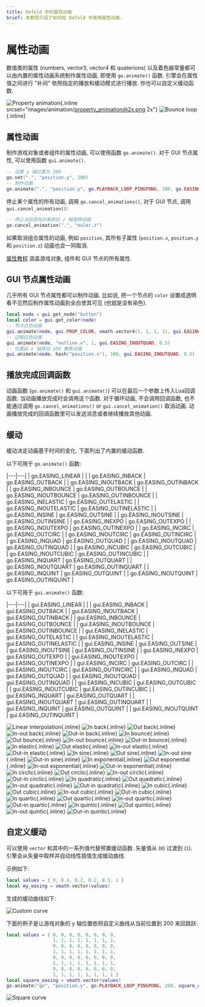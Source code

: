 ```yaml
---
title: Defold 中的属性动画
brief: 本教程介绍了如何在 Defold 中使用属性动画.
---
```


# 属性动画

数值类的属性 (numbers, vector3, vector4 和 quaterions) 以及着色器常量都可以由内置的属性动画系统制作属性动画, 即使用 `go.animate()` 函数. 引擎会在属性值之间进行 "补间" 依照指定的播放和缓动模式进行播放. 你也可以自定义缓动函数.

![Property animation](images/animation/property_animation.png){.inline srcset="images/animation/property_animation@2x.png 2x"}
![Bounce loop](images/animation/bounce.gif){.inline}

## 属性动画

制作游戏对象或者组件的属性动画, 可以使用函数 `go.animate()`. 对于 GUI 节点属性, 可以使用函数 `gui.animate()`.

```lua
-- 设置 y 轴位置为 200
go.set(".", "position.y", 200)
-- 制作动画
go.animate(".", "position.y", go.PLAYBACK_LOOP_PINGPONG, 100, go.EASING_OUTBOUNCE, 2)
```

停止某个属性的所有动画, 调用 `go.cancel_animations()`, 对于 GUI 节点, 调用 `gui.cancel_animation()`:

```lua
-- 停止当前游戏对象欧拉 z 轴旋转动画
go.cancel_animation(".", "euler.z")
```

如果取消组合属性的动画, 例如 `position`, 其所有子属性 (`position.x`, `position.y` 和 `position.z`) 动画也会一同取消.

[属性教程](/manuals/properties) 涵盖游戏对象, 组件和 GUI 节点的所有属性.


## GUI 节点属性动画

几乎所有 GUI 节点属性都可以制作动画. 比如说, 把一个节点的 `color` 设置成透明看不见然后制作属性动画到全白使其可见 (也就是没有染色).

```lua
local node = gui.get_node("button")
local color = gui.get_color(node)
-- 节点白色动画
gui.animate(node, gui.PROP_COLOR, vmath.vector4(1, 1, 1, 1), gui.EASING_INOUTQUAD, 0.5)
-- 边框红色动画
gui.animate(node, "outline.x", 1, gui.EASING_INOUTQUAD, 0.5)
-- 位置延 x 轴移动 100 像素动画
gui.animate(node, hash("position.x"), 100, gui.EASING_INOUTQUAD, 0.5)
```

## 播放完成回调函数

动画函数 (`go.animate()` 和 `gui.animate()`) 可以在最后一个参数上传入Lua回调函数. 当动画播放完成时会调用这个函数. 对于循环动画, 不会调用回调函数, 也不能通过调用 `go.cancel_animations()` or `gui.cancel_animation()` 取消动画. 动画播放完成的回调函数里可以发送消息或者继续播放其他动画.

## 缓动

缓动决定动画基于时间的变化. 下面列出了内置的缓动函数.

以下可用于 `go.animate()` 函数:

|---|---|
| go.EASING_LINEAR | |
| go.EASING_INBACK | go.EASING_OUTBACK |
| go.EASING_INOUTBACK | go.EASING_OUTINBACK |
| go.EASING_INBOUNCE | go.EASING_OUTBOUNCE |
| go.EASING_INOUTBOUNCE | go.EASING_OUTINBOUNCE |
| go.EASING_INELASTIC | go.EASING_OUTELASTIC |
| go.EASING_INOUTELASTIC | go.EASING_OUTINELASTIC |
| go.EASING_INSINE | go.EASING_OUTSINE |
| go.EASING_INOUTSINE | go.EASING_OUTINSINE |
| go.EASING_INEXPO | go.EASING_OUTEXPO |
| go.EASING_INOUTEXPO | go.EASING_OUTINEXPO |
| go.EASING_INCIRC | go.EASING_OUTCIRC |
| go.EASING_INOUTCIRC | go.EASING_OUTINCIRC |
| go.EASING_INQUAD | go.EASING_OUTQUAD |
| go.EASING_INOUTQUAD | go.EASING_OUTINQUAD |
| go.EASING_INCUBIC | go.EASING_OUTCUBIC |
| go.EASING_INOUTCUBIC | go.EASING_OUTINCUBIC |
| go.EASING_INQUART | go.EASING_OUTQUART |
| go.EASING_INOUTQUART | go.EASING_OUTINQUART |
| go.EASING_INQUINT | go.EASING_OUTQUINT |
| go.EASING_INOUTQUINT | go.EASING_OUTINQUINT |

以下可用于 `gui.animate()` 函数:

|---|---|
| gui.EASING_LINEAR | |
| gui.EASING_INBACK | gui.EASING_OUTBACK |
| gui.EASING_INOUTBACK | gui.EASING_OUTINBACK |
| gui.EASING_INBOUNCE | gui.EASING_OUTBOUNCE |
| gui.EASING_INOUTBOUNCE | gui.EASING_OUTINBOUNCE |
| gui.EASING_INELASTIC | gui.EASING_OUTELASTIC |
| gui.EASING_INOUTELASTIC | gui.EASING_OUTINELASTIC |
| gui.EASING_INSINE | gui.EASING_OUTSINE |
| gui.EASING_INOUTSINE | gui.EASING_OUTINSINE |
| gui.EASING_INEXPO | gui.EASING_OUTEXPO |
| gui.EASING_INOUTEXPO | gui.EASING_OUTINEXPO |
| gui.EASING_INCIRC | gui.EASING_OUTCIRC |
| gui.EASING_INOUTCIRC | gui.EASING_OUTINCIRC |
| gui.EASING_INQUAD | gui.EASING_OUTQUAD |
| gui.EASING_INOUTQUAD | gui.EASING_OUTINQUAD |
| gui.EASING_INCUBIC | gui.EASING_OUTCUBIC |
| gui.EASING_INOUTCUBIC | gui.EASING_OUTINCUBIC |
| gui.EASING_INQUART | gui.EASING_OUTQUART |
| gui.EASING_INOUTQUART | gui.EASING_OUTINQUART |
| gui.EASING_INQUINT | gui.EASING_OUTQUINT |
| gui.EASING_INOUTQUINT | gui.EASING_OUTINQUINT |

![Linear interpolation](images/properties/easing_linear.png){.inline}
![In back](images/properties/easing_inback.png){.inline}
![Out back](images/properties/easing_outback.png){.inline}
![In-out back](images/properties/easing_inoutback.png){.inline}
![Out-in back](images/properties/easing_outinback.png){.inline}
![In bounce](images/properties/easing_inbounce.png){.inline}
![Out bounce](images/properties/easing_outbounce.png){.inline}
![In-out bounce](images/properties/easing_inoutbounce.png){.inline}
![Out-in bounce](images/properties/easing_outinbounce.png){.inline}
![In elastic](images/properties/easing_inelastic.png){.inline}
![Out elastic](images/properties/easing_outelastic.png){.inline}
![In-out elastic](images/properties/easing_inoutelastic.png){.inline}
![Out-in elastic](images/properties/easing_outinelastic.png){.inline}
![In sine](images/properties/easing_insine.png){.inline}
![Out sine](images/properties/easing_outsine.png){.inline}
![In-out sine](images/properties/easing_inoutsine.png){.inline}
![Out-in sine](images/properties/easing_outinsine.png){.inline}
![In exponential](images/properties/easing_inexpo.png){.inline}
![Out exponential](images/properties/easing_outexpo.png){.inline}
![In-out exponential](images/properties/easing_inoutexpo.png){.inline}
![Out-in exponential](images/properties/easing_outinexpo.png){.inline}
![In circlic](images/properties/easing_incirc.png){.inline}
![Out circlic](images/properties/easing_outcirc.png){.inline}
![In-out circlic](images/properties/easing_inoutcirc.png){.inline}
![Out-in circlic](images/properties/easing_outincirc.png){.inline}
![In quadratic](images/properties/easing_inquad.png){.inline}
![Out quadratic](images/properties/easing_outquad.png){.inline}
![In-out quadratic](images/properties/easing_inoutquad.png){.inline}
![Out-in quadratic](images/properties/easing_outinquad.png){.inline}
![In cubic](images/properties/easing_incubic.png){.inline}
![Out cubic](images/properties/easing_outcubic.png){.inline}
![In-out cubic](images/properties/easing_inoutcubic.png){.inline}
![Out-in cubic](images/properties/easing_outincubic.png){.inline}
![In quartic](images/properties/easing_inquart.png){.inline}
![Out quartic](images/properties/easing_outquart.png){.inline}
![In-out quartic](images/properties/easing_inoutquart.png){.inline}
![Out-in quartic](images/properties/easing_outinquart.png){.inline}
![In quintic](images/properties/easing_inquint.png){.inline}
![Out quintic](images/properties/easing_outquint.png){.inline}
![In-out quintic](images/properties/easing_inoutquint.png){.inline}
![Out-in quintic](images/properties/easing_outinquint.png){.inline}

## 自定义缓动

可以使用 `vector` 和其中的一系列值代替预置缓动函数. 矢量值从 (`0`) 过渡到 (`1`). 引擎会从矢量中取样并自动线性插值生成缓动曲线.

示例如下:

```lua
local values = { 0, 0.4, 0.2, 0.2, 0.5. 1 }
local my_easing = vmath.vector(values)
```

生成的缓动曲线如下:

![Custom curve](images/animation/custom_curve.png)

下面的例子是让游戏对象的 y 轴位置依照自定义曲线从当前位置到 200 来回跳跃:

```lua
local values = { 0, 0, 0, 0, 0, 0, 0, 0,
                 1, 1, 1, 1, 1, 1, 1, 1,
                 0, 0, 0, 0, 0, 0, 0, 0,
                 1, 1, 1, 1, 1, 1, 1, 1,
                 0, 0, 0, 0, 0, 0, 0, 0,
                 1, 1, 1, 1, 1, 1, 1, 1,
                 0, 0, 0, 0, 0, 0, 0, 0,
                 1, 1, 1, 1, 1, 1, 1, 1 }
local square_easing = vmath.vector(values)
go.animate("go", "position.y", go.PLAYBACK_LOOP_PINGPONG, 200, square_easing, 2.0)
```

![Square curve](images/animation/square_curve.png)
